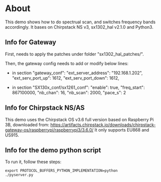 # About

This demo shows how to do spectrual scan, and switches frequency bands accordingly.
It bases on Chirpstack NS v3, sx1302_hal v2.1.0 and Python3.


## Info for Gateway

First, needs to apply the patches under folder "sx1302_hal_patches/".

Then, the gateway config needs to add or modify below lines:

- in section "gateway_conf":
        "ext_server_address": "192.168.1.202",
        "ext_serv_port_up": 1612,
        "ext_serv_port_down": 1612,

- in section "SX130x_conf/sx1261_conf":
	"enable": true,
	"freq_start": 867100000,
	"nb_chan": 16,
	"nb_scan": 2000,
	"pace_s": 2


## Info for Chirpstack NS/AS

This demo uses the Chirpstack OS v3.6 full version based on Raspberry Pi 3B, downloaded from:
	https://artifacts.chirpstack.io/downloads/chirpstack-gateway-os/raspberrypi/raspberrypi3/3.6.0/
It only supports EU868 and US915.


## Info for the demo python script

To run it, follow these steps:

```
export PROTOCOL_BUFFERS_PYTHON_IMPLEMENTATION=python
./pyserver.py
```

